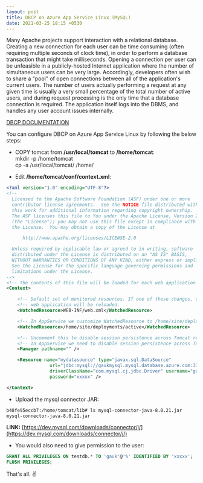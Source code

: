 ```yaml
---
layout: post
title: DBCP on Azure App Service Linux (MySQL)
date: 2021-03-25 18:15 +0530
---
```


Many Apache projects support interaction with a relational database. Creating a new connection for each user can be time consuming (often requiring multiple seconds of clock time), in order to perform a database transaction that might take milliseconds. Opening a connection per user can be unfeasible in a publicly-hosted Internet application where the number of simultaneous users can be very large. Accordingly, developers often wish to share a "pool" of open connections between all of the application's current users. The number of users actually performing a request at any given time is usually a very small percentage of the total number of active users, and during request processing is the only time that a database connection is required. The application itself logs into the DBMS, and handles any user account issues internally.

[DBCP DOCUMENTATION](https://commons.apache.org/proper/commons-dbcp/)

You can configure DBCP on Azure App Service Linux by following the below steps:  

- COPY tomcat from __/usr/local/tomcat__ to __/home/tomcat__:  
mkdir -p /home/tomcat  
cp -a /usr/local/tomcat/ /home/  

- Edit __/home/tomcat/conf/context.xml__:

```xml
<?xml version="1.0" encoding="UTF-8"?>
<!--
  Licensed to the Apache Software Foundation (ASF) under one or more
  contributor license agreements.  See the NOTICE file distributed with
  this work for additional information regarding copyright ownership.
  The ASF licenses this file to You under the Apache License, Version 2.0
  (the "License"); you may not use this file except in compliance with
  the License.  You may obtain a copy of the License at

      http://www.apache.org/licenses/LICENSE-2.0

  Unless required by applicable law or agreed to in writing, software
  distributed under the License is distributed on an "AS IS" BASIS,
  WITHOUT WARRANTIES OR CONDITIONS OF ANY KIND, either express or implied.
  See the License for the specific language governing permissions and
  limitations under the License.
-->
<!-- The contents of this file will be loaded for each web application -->
<Context>

    <!-- Default set of monitored resources. If one of these changes, the    -->
    <!-- web application will be reloaded.                                   -->
    <WatchedResource>WEB-INF/web.xml</WatchedResource>

    <!-- In AppService we customize WatchedResource to /home/site/deployments/active -->
    <WatchedResource>/home/site/deployments/active</WatchedResource>

    <!-- Uncomment this to disable session persistence across Tomcat restarts -->
    <!-- In AppService we need to disable session persistence across Tomcat restarts-->
    <Manager pathname="" />

    <Resource name="mydatasource" type="javax.sql.DataSource"
                url="jdbc:mysql://gaukmysql.mysql.database.azure.com:3306/testdb?serverTimezone=UTC"
                driverClassName="com.mysql.cj.jdbc.Driver" username="gauk@gaukmysql"
                password="xxxxx" />

</Context>
```

- Upload the mysql connector JAR:

```bash
b48fe95eccb7:/home/tomcat/lib# ls mysql-connector-java-8.0.21.jar
mysql-connector-java-8.0.21.jar
```

__LINK:__ [https://dev.mysql.com/downloads/connector/j/](https://dev.mysql.com/downloads/connector/j/)

- You would also need to give permission to the user:

```sql
GRANT ALL PRIVILEGES ON testdb.* TO 'gauk'@'%' IDENTIFIED BY 'xxxxx';  
FLUSH PRIVILEGES;
```

That's all. :v:

